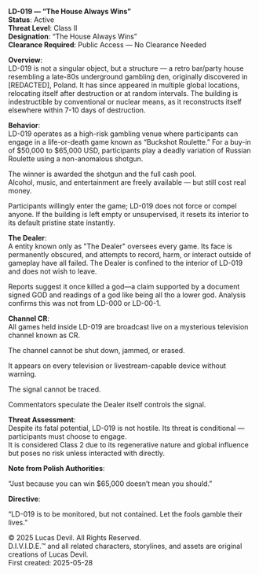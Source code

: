**LD-019 — “The House Always Wins”**  
**Status**: Active  
**Threat Level**: Class II  
**Designation**: “The House Always Wins”  
**Clearance Required**: Public Access — No Clearance Needed  








**Overview**:  
LD-019 is not a singular object, but a structure — a retro bar/party house resembling a late-80s underground gambling den, originally discovered in [REDACTED], Poland. It has since appeared in multiple global locations, relocating itself after destruction or at random intervals. The building is indestructible by conventional or nuclear means, as it reconstructs itself elsewhere within 7-10 days of destruction.  

**Behavior**:  
LD-019 operates as a high-risk gambling venue where participants can engage in a life-or-death game known as “Buckshot Roulette.” For a buy-in of $50,000 to $65,000 USD, participants play a deadly variation of Russian Roulette using a non-anomalous shotgun.  

The winner is awarded the shotgun and the full cash pool.  
Alcohol, music, and entertainment are freely available — but still cost real money.  

Participants willingly enter the game; LD-019 does not force or compel anyone. If the building is left empty or unsupervised, it resets its interior to its default pristine state instantly.  

**The Dealer**:  
A entity known only as "The Dealer" oversees every game. Its face is permanently obscured, and attempts to record, harm, or interact outside of gameplay have all failed. The Dealer is confined to the interior of LD-019 and does not wish to leave.  

Reports suggest it once killed a god—a claim supported by a document signed GOD and readings of a god like being all tho a lower god. Analysis confirms this was not from LD-000 or LD-00-1.  

**Channel CR**:  
All games held inside LD-019 are broadcast live on a mysterious television channel known as CR.  

The channel cannot be shut down, jammed, or erased.  

It appears on every television or livestream-capable device without warning.  

The signal cannot be traced.  

Commentators speculate the Dealer itself controls the signal.  

**Threat Assessment**:  
Despite its fatal potential, LD-019 is not hostile. Its threat is conditional — participants must choose to engage.  
It is considered Class 2 due to its regenerative nature and global influence but poses no risk unless interacted with directly.  

**Note from Polish Authorities**:  

“Just because you can win $65,000 doesn’t mean you should.”  

**Directive**:  

“LD-019 is to be monitored, but not contained. Let the fools gamble their lives.”  






© 2025 Lucas Devil. All Rights Reserved.  
D.I.V.I.D.E.™ and all related characters, storylines, and assets are original creations of Lucas Devil.  
First created: 2025-05-28  
